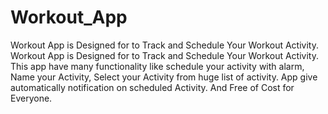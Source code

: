 # Workout_App
Workout App is Designed for to Track and Schedule Your Workout Activity.
Workout App is Designed for to Track and Schedule Your Workout Activity.
This app have many functionality like schedule your activity with alarm,
Name your Activity,
Select your Activity from huge list of activity.
App give automatically notification on scheduled Activity.
And Free of Cost for Everyone.
